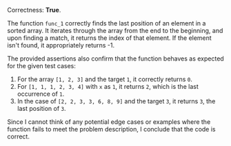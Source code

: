 Correctness: **True**.

The function `func_1` correctly finds the last position of an element in a sorted array. It iterates through the array from the end to the beginning, and upon finding a match, it returns the index of that element. If the element isn't found, it appropriately returns -1. 

The provided assertions also confirm that the function behaves as expected for the given test cases:
1. For the array `[1, 2, 3]` and the target `1`, it correctly returns `0`.
2. For `[1, 1, 1, 2, 3, 4]` with `x` as `1`, it returns `2`, which is the last occurrence of `1`.
3. In the case of `[2, 2, 3, 3, 6, 8, 9]` and the target `3`, it returns `3`, the last position of `3`.

Since I cannot think of any potential edge cases or examples where the function fails to meet the problem description, I conclude that the code is correct.
